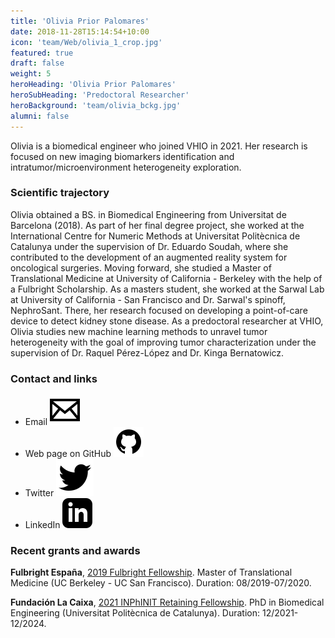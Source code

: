 ```yaml
---
title: 'Olivia Prior Palomares'
date: 2018-11-28T15:14:54+10:00
icon: 'team/Web/olivia_1_crop.jpg'
featured: true
draft: false
weight: 5
heroHeading: 'Olivia Prior Palomares'
heroSubHeading: 'Predoctoral Researcher'
heroBackground: 'team/olivia_bckg.jpg'
alumni: false
---
```


Olivia is a biomedical engineer who joined VHIO in 2021. Her research is focused on new imaging biomarkers identification and intratumor/microenvironment heterogeneity exploration.                                                                          

### Scientific trajectory
Olivia obtained a BS. in Biomedical Engineering from Universitat de Barcelona (2018). As part of her final degree project, she worked at the International Centre for Numeric Methods at Universitat Politècnica de Catalunya under the supervision of Dr. Eduardo Soudah, where she contributed to the development of an augmented reality system for oncological surgeries. Moving forward, she studied a Master of Translational Medicine at University of California - Berkeley with the help of a Fulbright Scholarship. As a masters student, she worked at the Sarwal Lab at University of California - San Francisco and Dr. Sarwal's spinoff, NephroSant. There, her research focused on developing a point-of-care device to detect kidney stone disease. As a predoctoral researcher at VHIO, Olivia studies new machine learning methods to unravel tumor heterogeneity with the goal of improving tumor characterization under the supervision of Dr. Raquel Pérez-López and Dr. Kinga Bernatowicz.


### Contact and links
- Email [![profile](/social/mail.svg)](mailto:oliviaprior@vhio.net)
- Web page on GitHub [![profile](/social/github.svg)](https://oliviapriorpalomares.github.io)
- Twitter [![profile](/social/twitter.svg)](https://twitter.com/theanega)
- LinkedIn [![profile](/social/linkedin.svg)](http://linkedin.com/in/oliviaprior)


### Recent grants and awards
**Fulbright España**, [2019 Fulbright Fellowship](https://fulbright.es/programas-y-becas/convocatorias/ampliacion-de-estudios/2022-2023/1677/). Master of Translational Medicine (UC Berkeley - UC San Francisco). Duration: 08/2019-07/2020.

**Fundación La Caixa**, [2021 INPhINIT Retaining Fellowship](https://fundacionlacaixa.org/es/becas-doctorado-inphinit-retaining). PhD in Biomedical Engineering (Universitat Politècnica de Catalunya). Duration: 12/2021-12/2024.
